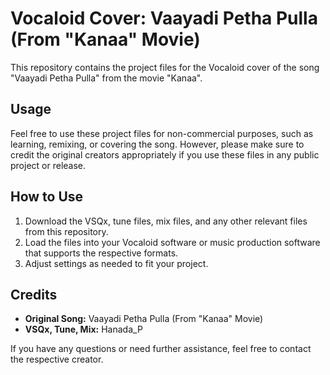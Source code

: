 # Vocaloid Cover: Vaayadi Petha Pulla (From "Kanaa" Movie)

This repository contains the project files for the Vocaloid cover of the song "Vaayadi Petha Pulla" from the movie "Kanaa". 

## Usage

Feel free to use these project files for non-commercial purposes, such as learning, remixing, or covering the song. However, please make sure to credit the original creators appropriately if you use these files in any public project or release.

## How to Use

1. Download the VSQx, tune files, mix files, and any other relevant files from this repository.
2. Load the files into your Vocaloid software or music production software that supports the respective formats.
3. Adjust settings as needed to fit your project.

## Credits

- **Original Song:** Vaayadi Petha Pulla (From "Kanaa" Movie)
- **VSQx, Tune, Mix:** Hanada_P

If you have any questions or need further assistance, feel free to contact the respective creator.
